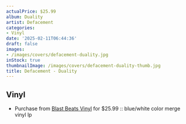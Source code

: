 ```yaml
---
actualPrice: $25.99
album: Duality
artist: Defacement
categories:
- Vinyl
date: '2025-02-11T06:44:36'
draft: false
images:
- /images/covers/defacement-duality.jpg
inStock: true
thumbnailImage: /images/covers/defacement-duality-thumb.jpg
title: Defacement - Duality
---
```


## Vinyl
* Purchase from [Blast Beats Vinyl](https://blastbeatsvinyl.com/products/defacement-duality-blue-white-color-merge-vinyl-lp-1) for $25.99 :: blue/white color merge vinyl lp
